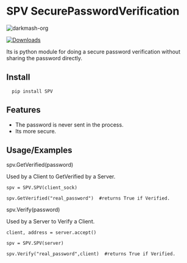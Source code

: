 # SPV SecurePasswordVerification


<p align="left" float="left"> <img src="https://komarev.com/ghpvc/?username=meriwn-SPV&label=Project%20views&color=0e75b6&style=flat" alt="darkmash-org" /> </p>


[![Downloads](https://static.pepy.tech/badge/spv)](https://pepy.tech/project/spv)




Its is python module for doing a secure password  verification without sharing the password directly.


## Install

      
      pip install SPV


## Features

- The password is never sent in the process.
- Its more secure.


## Usage/Examples

spv.GetVerified(password)

Used by a Client to GetVerified by a Server.

```
spv = SPV.SPV(client_sock)

spv.GetVerified("real_password")  #returns True if Verified.
```

spv.Verify(password)

Used by a Server to Verify a Client.
```
client, address = server.accept()

spv = SPV.SPV(server)

spv.Verify("real_password",client)  #returns True if Verified.
```
